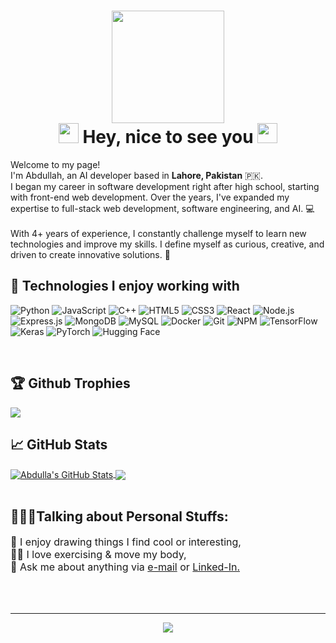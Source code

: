 <h1 align="center">
  <img  src="https://media.giphy.com/media/WUlplcMpOCEmTGBtBW/giphy.gif" width="180"><br>
<img src="https://raw.githubusercontent.com/blackcater/blackcater/main/images/Hi.gif" height="32" />
Hey, nice to see you
<img src="https://raw.githubusercontent.com/blackcater/blackcater/main/images/Hi.gif" height="32" />
</h1>

<p>Welcome to my page! </br>
I'm Abdullah, an AI developer based in <strong>Lahore, Pakistan</strong> 🇵🇰. <br>
I began my career in software development right after high school, starting with front-end web development. Over the years, I've expanded my expertise to full-stack web development, software engineering, and AI. 💻 <br><br>
With 4+ years of experience, I constantly challenge myself to learn new technologies and improve my skills. I define myself as curious, creative, and driven to create innovative solutions. 🚀

<br>
<h2> 🔧 Technologies I enjoy working with</h2>

![Python](https://img.shields.io/badge/-Python-000000?style=for-the-badge&logo=Python)
![JavaScript](https://img.shields.io/badge/-JavaScript-000000?style=for-the-badge&logo=javascript)
![C++](https://img.shields.io/badge/-C++-000000?style=for-the-badge&logo=C%2B%2B)
![HTML5](https://img.shields.io/badge/-HTML5-000000?style=for-the-badge&logo=HTML5)
![CSS3](https://img.shields.io/badge/-CSS3-000000?style=for-the-badge&logo=CSS3&logoColor=1572B6)
![React](https://img.shields.io/badge/-React-000000?style=for-the-badge&logo=React&logoColor=61DAFB)
![Node.js](https://img.shields.io/badge/-Node.js-000000?style=for-the-badge&logo=Node.js&logoColor=339933)
![Express.js](https://img.shields.io/badge/-Express.js-000000?style=for-the-badge&logo=Express.js&logoColor=76D04B)
![MongoDB](https://img.shields.io/badge/-MongoDB-000000?style=for-the-badge&logo=MongoDB&logoColor=47A248)
![MySQL](https://img.shields.io/badge/-MySQL-000000?style=for-the-badge&logo=MySQL&logoColor=47A248)
![Docker](https://img.shields.io/badge/-Docker-000000?style=for-the-badge&logo=Docker&logoColor=2496ED)
![Git](https://img.shields.io/badge/-Git-000000?style=for-the-badge&logo=Git&logoColor=F05032)
![NPM](https://img.shields.io/badge/-NPM-000000?style=for-the-badge&logo=NPM&logoColor=CB3837)
![TensorFlow](https://img.shields.io/badge/-TensorFlow-000000?style=for-the-badge&logo=TensorFlow&logoColor=FF6F00)
![Keras](https://img.shields.io/badge/-Keras-000000?style=for-the-badge&logo=Keras&logoColor=D00000)
![PyTorch](https://img.shields.io/badge/-PyTorch-000000?style=for-the-badge&logo=PyTorch&logoColor=EE4C2C)
![Hugging Face](https://img.shields.io/badge/-Hugging%20Face-000000?style=for-the-badge&logo=Huggingface&logoColor=FF7A00)




<br>
<h2>🏆 Github Trophies</h2>
<img src="https://github-profile-trophy.vercel.app/?username=abdulahshahid&theme=flat&no-frame=true&margin-w=30"/>

<h2>📈 GitHub Stats</h2>
<a href="https://github.com/abdulahshahid/abdulahshahid">
  <img align="center" src="https://github-readme-stats.vercel.app/api?username=abdulahshahid&show_icons=true&line_height=27&count_private=true&layout=compact&bg_color=30,e690c6,7063a5&title_color=fff&text_color=fff&hide=contribs" alt="Abdulla's GitHub Stats" />
</a>
<a href="https://github.com/abdulahshahid/abdulahshahid">
  <img align="center" src="https://github-readme-stats.vercel.app/api/top-langs/?username=abdulahshahid&layout=compact&bg_color=30,e690c6,7063a5&title_color=fff&text_color=fff" />
</a>

<br/>
<br/>
<h2> 👨🏽‍💻Talking about Personal Stuffs:</h2>

<p style="font-size:16px">
🎨 I enjoy drawing things I find cool or interesting,<br>
🏋️‍♀️ I love exercising & move my body,<br>
💬 Ask me about anything via <a href="mailto:abdulah.shahid1045@gmail.com">e-mail</a> or <a href="https://www.linkedin.com/in/abdullah-shahid-8a1192263/" target="_blank">Linked-In.</a><br>

</p>

<br>
<br>
<hr>
<p align="center">
  <a href="https://github.com/abdulahshahid/abdulahshahid">
  <img align="center" src="https://img.shields.io/badge/CREATED%20BY-ABDULLAH SHAHID-lightgrey?style=for-the-badge" />
</a>

</p>
<br>

